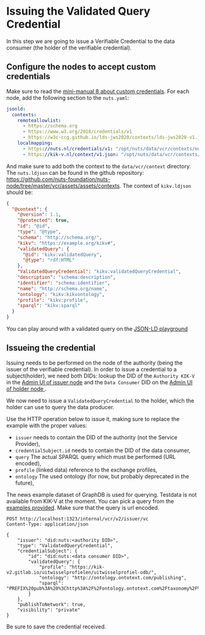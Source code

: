 # Issuing the Validated Query Credential

In this step we are going to issue a Verifiable Credential to the data consumer (the holder of the verifiable credential).

## Configure the nodes to accept custom credentials
Make sure to read the [mini-manual 8 about custom credentials](../mini-manuals/8-custom-credentials.md). For each node, add the following section to the `nuts.yaml`:
```yaml
jsonld:
  contexts:
    remoteallowlist:
      - https://schema.org
      - https://www.w3.org/2018/credentials/v1
      - https://w3c-ccg.github.io/lds-jws2020/contexts/lds-jws2020-v1.json
    localmapping:
      - https://nuts.nl/credentials/v1: "/opt/nuts/data/vcr/contexts/nuts.ldjson"
      - https://kik-v.nl/context/v1.json: "/opt/nuts/data/vcr/contexts/kikv.ldjson"
```

And make sure to add both the context to the `data/vcr/context` directory. The `nuts.ldjson` can be found in the github repository: https://github.com/nuts-foundation/nuts-node/tree/master/vcr/assets/assets/contexts. The context of `kikv.ldjson` should be:
```json
{
  "@context": {
    "@version": 1.1,
    "@protected": true,
    "id": "@id",
    "type": "@type",
    "schema": "http://schema.org/",
    "kikv": "https://example.org/kikv#",
    "validatedQuery": {
      "@id": "kikv:validatedQuery",
      "@type": "rdf:HTML"
    },
    "ValidatedQueryCredential": "kikv:validatedQueryCredential",
    "description": "schema:description",
    "identifier": "schema:identifier",
    "name": "http://schema.org/name",
    "ontology": "kikv:kikvontology",
    "profile": "kikv:profile",
    "sparql": "kikv:sparql"
  }
}
```

You can play around with a validated query on the [JSON-LD playground](https://tinyurl.com/yb9yqsmd)

## Issueing the credential
Issuing needs to be performed on the node of the authority (being the issuer of the verifiable credential).
In order to issue a credential to a subject(holder), we need both DIDs:
lookup the DID of the `Authority KIK-V` in the [Admin UI of issuer node](http://localhost:1303) and the `Data Consumer` DID on the 
[Admin UI of holder node ](http://localhost:2303).

We now need to issue a `ValidatedQueryCredential` to the holder, which the holder can use to query the data producer.

Use the HTTP operation below to issue it, making sure to replace the example with the proper values:

* `issuer` needs to contain the DID of the authority (not the Service Provider),
* `credentialSubject.id` needs to contain the DID of the data consumer,
* `query` The actual SPARQL query which must be performed (URL encoded),
* `profile` (linked data) reference to the exchange profiles,
* `ontology` The used ontology (for now, but probably deprecated in the future),

The news example dataset of GraphDB is used for querying. Testdata is not available from KIK-V at the moment.
You can pick a query from the [examples provided](./triplestore/data/queries.txt). Make sure that the query is url encoded.

```http request
POST http://localhost:1323/internal/vcr/v2/issuer/vc
Content-Type: application/json

{
    "issuer": "did:nuts:<authority DID>",
    "type": "ValidatedQueryCredential",
    "credentialSubject": {
        "id": "did:nuts:<data consumer DID>",
        "validatedQuery": {
            "profile": "https://kik-v2.gitlab.io/uitwisselprofielen/uitwisselprofiel-odb/",
            "ontology": "http://ontology.ontotext.com/publishing",
            "sparql": "PREFIX%20pub%3A%20%3Chttp%3A%2F%2Fontology.ontotext.com%2Ftaxonomy%2F%3E%0APREFIX%20publishing%3A%20%3Chttp%3A%2F%2Fontology.ontotext.com%2Fpublishing%23%3E%0ASELECT%20DISTINCT%20%3Fp%20%3FobjectLabel%20WHERE%20%7B%0A%20%20%20%20%3Chttp%3A%2F%2Fontology.ontotext.com%2Fresource%2Ftsk78dfdet4w%3E%20%3Fp%20%3Fo%20.%0A%20%20%20%20%7B%0A%20%20%20%20%20%20%20%20%3Fo%20pub%3AhasValue%20%3Fvalue%20.%0A%20%20%20%20%20%20%20%20%3Fvalue%20pub%3ApreferredLabel%20%3FobjectLabel%20.%0A%20%20%20%20%7D%20UNION%20%7B%0A%20%20%20%20%20%20%20%20%3Fo%20pub%3AhasValue%20%3FobjectLabel%20.%0A%20%20%20%20%20%20%20%20filter%20(isLiteral(%3FobjectLabel))%20.%0A%20%20%20%20%20%7D%0A%7D"
        }
    },
    "publishToNetwork": true,
    "visibility": "private"
}
```

Be sure to save the credential received.
